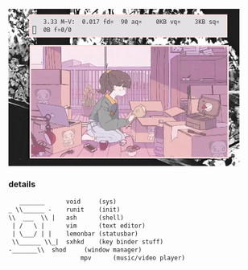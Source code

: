 ![img](untitled.png)

### details ###
	   _______      void     (sys)
	_ \\______ -	runit    (init)
	\\  ___  \\ |	ash      (shell)
	 | /   \ |      vim      (text editor)
	 | \___/ | |	lemonbar (statusbar)
	 \\______ \\_|	sxhkd    (key binder stuff)
	-_______\\	shod     (window manager)
                        mpv      (music/video player)
